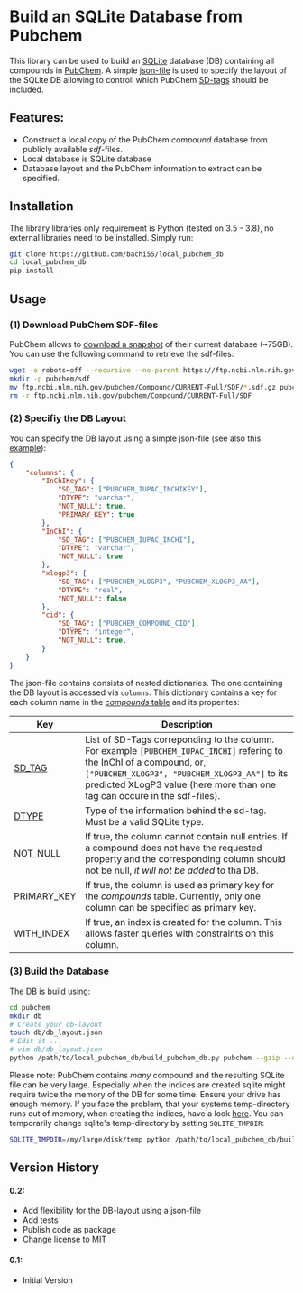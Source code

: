 # Build an SQLite Database from Pubchem

This library can be used to build an [SQLite](https://www.sqlite.org/index.html) database (DB) containing all compounds in [PubChem](https://pubchem.ncbi.nlm.nih.gov/). A simple [json-file](default_db_layout.json) is used to specify the layout of the SQLite DB allowing to controll which PubChem [SD-tags](https://ftp.ncbi.nlm.nih.gov/pubchem/specifications/pubchem_sdtags.pdf) should be included.

## Features: 

- Construct a local copy of the PubChem *compound* database from publicly available *sdf*-files.
- Local database is SQLite database
- Database layout and the PubChem information to extract can be specified. 

## Installation 
 
The library libraries only requirement is Python (tested on 3.5 - 3.8), no external libraries need to be installed. Simply run:
```bash
git clone https://github.com/bachi55/local_pubchem_db
cd local_pubchem_db
pip install .
```

## Usage

### (1) Download PubChem SDF-files

PubChem allows to [download a snapshot](https://ftp.ncbi.nlm.nih.gov/pubchem/Compound/CURRENT-Full/SDF/) of their current database (~75GB). You can use the following command to retrieve the sdf-files: 
```bash
wget -e robots=off --recursive --no-parent https://ftp.ncbi.nlm.nih.gov/pubchem/Compound/CURRENT-Full/SDF/
mkdir -p pubchem/sdf
mv ftp.ncbi.nlm.nih.gov/pubchem/Compound/CURRENT-Full/SDF/*.sdf.gz pubchem/sdf
rm -r ftp.ncbi.nlm.nih.gov/pubchem/Compound/CURRENT-Full/SDF
```

### (2) Specifiy the DB Layout

You can specify the DB layout using a simple json-file (see also this [example](default_db_layout.json)):
```json
{
    "columns": {
        "InChIKey": {
            "SD_TAG": ["PUBCHEM_IUPAC_INCHIKEY"],
            "DTYPE": "varchar",
            "NOT_NULL": true,
            "PRIMARY_KEY": true
        },
        "InChI": {
            "SD_TAG": ["PUBCHEM_IUPAC_INCHI"],
            "DTYPE": "varchar",
            "NOT_NULL": true
        },
        "xlogp3": {
            "SD_TAG": ["PUBCHEM_XLOGP3", "PUBCHEM_XLOGP3_AA"],
            "DTYPE": "real",
            "NOT_NULL": false
        },
        "cid": {
            "SD_TAG": ["PUBCHEM_COMPOUND_CID"],
            "DTYPE": "integer",
            "NOT_NULL": true,
        }
    }
}
```
The json-file contains consists of nested dictionaries. The one containing the DB layout is accessed via ```columns```. This dictionary contains a key for each column name in the [*compounds* table](https://github.com/bachi55/local_pubchem_db/blob/bd339a19ffd8b442eda54f0b8684270eabf4c357/pubchem2sqlite/utils.py#L162) and its properites:

| Key | Description |
| --- | --- |
| [SD_TAG](https://ftp.ncbi.nlm.nih.gov/pubchem/specifications/pubchem_sdtags.pdf) | List of SD-Tags correponding to the column. For example ```[PUBCHEM_IUPAC_INCHI]``` refering to the InChI of a compound, or, ```["PUBCHEM_XLOGP3", "PUBCHEM_XLOGP3_AA"]``` to its predicted XLogP3 value (here more than one tag can occure in the sdf-files). | 
| [DTYPE](https://github.com/bachi55/local_pubchem_db/blob/bd339a19ffd8b442eda54f0b8684270eabf4c357/pubchem2sqlite/utils.py#L9) | Type of the information behind the sd-tag. Must be a valid SQLite type. |
| NOT_NULL | If true, the column cannot contain null entries. If a compound does not have the requested property and the corresponding column should not be null, *it will not be added* to tha DB. | 
| PRIMARY_KEY | If true, the column is used as primary key for the *compounds* table. Currently, only one column can be specified as primary key. | 
| WITH_INDEX | If true, an index is created for the column. This allows faster queries with constraints on this column. | 

### (3) Build the Database

The DB is build using: 
```bash
cd pubchem
mkdir db
# Create your db-layout
touch db/db_layout.json
# Edit it ... 
# vim db/db_layout.json
python /path/to/local_pubchem_db/build_pubchem_db.py pubchem --gzip --db_layout_fn=db/db_layout.json
```
Please note: PubChem contains *many* compound and the resulting SQLite file can be very large. Especially when the indices are created sqlite might require twice the memory of the DB for some time. Ensure your drive has enough memory. If you face the problem, that your systems temp-directory runs out of memory, when creating the indices, have a look [here](https://sqlite.org/tempfiles.html#temporary_file_storage_locations). You can temporarily change sqlite's temp-directory by setting ```SQLITE_TMPDIR```:
```bash
SQLITE_TMPDIR=/my/large/disk/temp python /path/to/local_pubchem_db/build_pubchem_db.py pubchem --gzip --db_layout_fn=db/db_layout.json
```
## Version History

#### 0.2:
- Add flexibility for the DB-layout using a json-file
- Add tests
- Publish code as package
- Change license to MIT

#### 0.1:
- Initial Version
